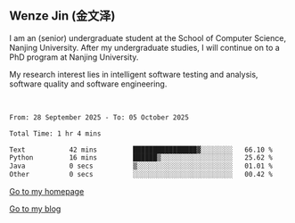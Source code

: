 ## Wenze Jin (金文泽)

I am an (senior) undergraduate student at the School of Computer Science, Nanjing University.
After my undergraduate studies, I will continue on to a PhD program at Nanjing University.  

My research interest lies in intelligent software testing and analysis, software quality and software engineering.

<br>  

<!--START_SECTION:waka-->

```txt
From: 28 September 2025 - To: 05 October 2025

Total Time: 1 hr 4 mins

Text           42 mins         ████████████████▓░░░░░░░░   66.10 %
Python         16 mins         ██████▒░░░░░░░░░░░░░░░░░░   25.62 %
Java           0 secs          ▒░░░░░░░░░░░░░░░░░░░░░░░░   01.01 %
Other          0 secs          ░░░░░░░░░░░░░░░░░░░░░░░░░   00.42 %
```

<!--END_SECTION:waka-->

[Go to my homepage](https://wenzejin.github.io)

[Go to my blog](https://wenzejin.notion.site/blogs)
